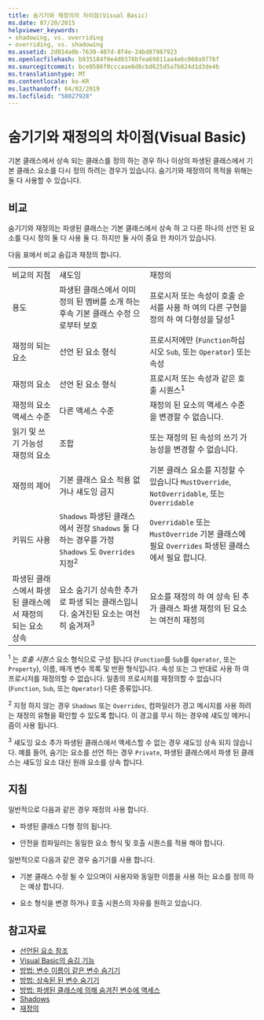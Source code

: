 ```yaml
---
title: 숨기기와 재정의의 차이점(Visual Basic)
ms.date: 07/20/2015
helpviewer_keywords:
- shadowing, vs. overriding
- overriding, vs. shadowing
ms.assetid: 2d014a0b-7630-407d-8f4e-24bd87987923
ms.openlocfilehash: b935184f0e4d0378bfea69811aa4e6c068a9776f
ms.sourcegitcommit: bce0586f0cccaae6d6cbd625d5a7b824d1d3de4b
ms.translationtype: MT
ms.contentlocale: ko-KR
ms.lasthandoff: 04/02/2019
ms.locfileid: "58827928"
---
```

# <a name="differences-between-shadowing-and-overriding-visual-basic"></a>숨기기와 재정의의 차이점(Visual Basic)
기본 클래스에서 상속 되는 클래스를 정의 하는 경우 하나 이상의 파생된 클래스에서 기본 클래스 요소를 다시 정의 하려는 경우가 있습니다. 숨기기와 재정의이 목적을 위해는 둘 다 사용할 수 있습니다.  
  
## <a name="comparison"></a>비교  
 숨기기와 재정의는 파생된 클래스는 기본 클래스에서 상속 하 고 다른 하나의 선언 된 요소를 다시 정의 둘 다 사용 둘 다. 하지만 둘 사이 중요 한 차이가 있습니다.  
  
 다음 표에서 비교 숨김과 재정의 합니다.  
  
||||  
|---|---|---|  
|비교의 지점|섀도잉|재정의|  
|용도|파생된 클래스에서 이미 정의 된 멤버를 소개 하는 후속 기본 클래스 수정 으로부터 보호|프로시저 또는 속성이 호출 순서를 사용 하 여의 다른 구현을 정의 하 여 다형성을 달성<sup>1</sup>|  
|재정의 되는 요소|선언 된 요소 형식|프로시저에만 (`Function`하십시오 `Sub`, 또는 `Operator`) 또는 속성|  
|재정의 요소|선언 된 요소 형식|프로시저 또는 속성과 같은 호출 시퀀스<sup>1</sup>|  
|재정의 요소 액세스 수준|다른 액세스 수준|재정의 된 요소의 액세스 수준을 변경할 수 없습니다.|  
|읽기 및 쓰기 가능성 재정의 요소|조합|또는 재정의 된 속성의 쓰기 가능성을 변경할 수 없습니다.|  
|재정의 제어|기본 클래스 요소 적용 없거나 섀도잉 금지|기본 클래스 요소를 지정할 수 있습니다 `MustOverride`, `NotOverridable`, 또는 `Overridable`|  
|키워드 사용|`Shadows` 파생된 클래스에서 권장 `Shadows` 둘 다 하는 경우를 가정 `Shadows` 도 `Overrides` 지정<sup>2</sup>|`Overridable` 또는 `MustOverride` 기본 클래스에 필요 `Overrides` 파생된 클래스에서 필요 합니다.|  
|파생된 클래스에서 파생 된 클래스에서 재정의 되는 요소 상속|요소 숨기기 상속한 추가로 파생 되는 클래스입니다. 숨겨진된 요소는 여전히 숨겨져<sup>3</sup>|요소를 재정의 하 여 상속 된 추가 클래스 파생 재정의 된 요소는 여전히 재정의|  
  
 <sup>1</sup> 는 *호출 시퀀스* 요소 형식으로 구성 됩니다 (`Function`를 `Sub`를 `Operator`, 또는 `Property`), 이름, 매개 변수 목록 및 반환 형식입니다. 속성 또는 그 반대로 사용 하 여 프로시저를 재정의할 수 없습니다. 일종의 프로시저를 재정의할 수 없습니다 (`Function`, `Sub`, 또는 `Operator`) 다른 종류입니다.  
  
 <sup>2</sup> 지정 하지 않는 경우 `Shadows` 또는 `Overrides`, 컴파일러가 경고 메시지를 사용 하려는 재정의 유형을 확인할 수 있도록 합니다. 이 경고를 무시 하는 경우에 섀도잉 메커니즘이 사용 됩니다.  
  
 <sup>3</sup> 섀도잉 요소 추가 파생된 클래스에서 액세스할 수 없는 경우 섀도잉 상속 되지 않습니다. 예를 들어, 숨기는 요소를 선언 하는 경우 `Private`, 파생된 클래스에서 파생 된 클래스는 섀도잉 요소 대신 원래 요소를 상속 합니다.  
  
## <a name="guidelines"></a>지침  
 일반적으로 다음과 같은 경우 재정의 사용 합니다.  
  
-   파생된 클래스 다형 정의 됩니다.  
  
-   안전을 컴파일러는 동일한 요소 형식 및 호출 시퀀스를 적용 해야 합니다.  
  
 일반적으로 다음과 같은 경우 숨기기를 사용 합니다.  
  
-   기본 클래스 수정 될 수 있으며이 사용자와 동일한 이름을 사용 하는 요소를 정의 하는 예상 합니다.  
  
-   요소 형식을 변경 하거나 호출 시퀀스의 자유를 원하고 있습니다.  
  
## <a name="see-also"></a>참고자료

- [선언된 요소 참조](../../../../visual-basic/programming-guide/language-features/declared-elements/references-to-declared-elements.md)
- [Visual Basic의 숨김 기능](../../../../visual-basic/programming-guide/language-features/declared-elements/shadowing.md)
- [방법: 변수 이름이 같은 변수 숨기기](../../../../visual-basic/programming-guide/language-features/declared-elements/how-to-hide-a-variable-with-the-same-name-as-your-variable.md)
- [방법: 상속된 된 변수 숨기기](../../../../visual-basic/programming-guide/language-features/declared-elements/how-to-hide-an-inherited-variable.md)
- [방법: 파생된 클래스에 의해 숨겨진 변수에 액세스](../../../../visual-basic/programming-guide/language-features/declared-elements/how-to-access-a-variable-hidden-by-a-derived-class.md)
- [Shadows](../../../../visual-basic/language-reference/modifiers/shadows.md)
- [재정의](../../../../visual-basic/language-reference/modifiers/overrides.md)

